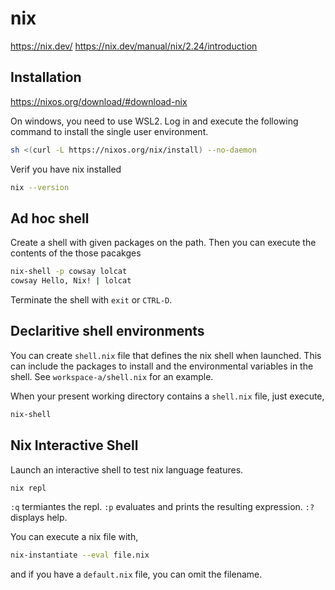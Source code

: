 # nix

<https://nix.dev/>
<https://nix.dev/manual/nix/2.24/introduction>

## Installation

<https://nixos.org/download/#download-nix>

On windows, you need to use WSL2. Log in and execute the following command to install the single user environment.

```bash
sh <(curl -L https://nixos.org/nix/install) --no-daemon
```

Verif you have nix installed

```bash
nix --version
```

## Ad hoc shell

Create a shell with given packages on the path. Then you can execute the contents of the those pacakges

```bash
nix-shell -p cowsay lolcat
cowsay Hello, Nix! | lolcat
```

Terminate the shell with `exit` or `CTRL-D`.

## Declaritive shell environments

You can create `shell.nix` file that defines the nix shell when launched. This can include the packages to install
and the environmental variables in the shell. See `workspace-a/shell.nix` for an example.

When your present working directory contains a `shell.nix` file, just execute,

```bash
nix-shell
```

## Nix Interactive Shell

Launch an interactive shell to test nix language features.

```bash
nix repl
```

`:q` termiantes the repl. `:p` evaluates and prints the resulting expression. `:?` displays help.

You can execute a nix file with, 

```bash
nix-instantiate --eval file.nix
```

and if you have a `default.nix` file, you can omit the filename.
